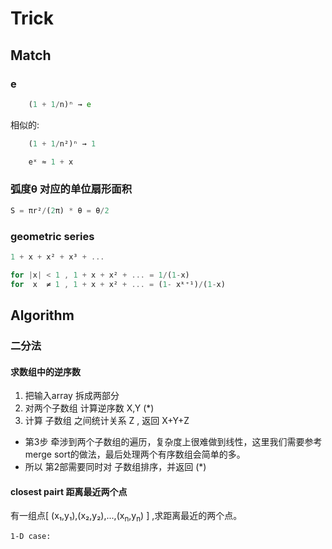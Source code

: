 
# Trick

## Match

### e

```octave
	(1 + 1/n)ⁿ → e
```

相似的:

```octave
	(1 + 1/n²)ⁿ → 1
```

```octave
	eˣ ≈ 1 + x
```

### 弧度θ 对应的单位扇形面积

```octave
S = πr²/(2π) * θ = θ/2
```

### geometric series

```octave
1 + x + x² + x³ + ...
```

```octave
for |x| < 1 , 1 + x + x² + ... = 1/(1-x)
for  x  ≠ 1 , 1 + x + x² + ... = (1- xᵏ⁺¹)/(1-x)
```


## Algorithm

### 二分法

#### 求数组中的逆序数

 1. 把输入array 拆成两部分
 2. 对两个子数组 计算逆序数 X,Y  (*)
 3. 计算 子数组 之间统计关系 Z , 返回 X+Y+Z

 - 第3步 牵涉到两个子数组的遍历，复杂度上很难做到线性，这里我们需要参考merge sort的做法，最后处理两个有序数组会简单的多。
 - 所以 第2部需要同时对 子数组排序，并返回  (*) 


#### closest pairt 距离最近两个点

有一组点[ (x₁,y₁),(x₂,y₂),...,(x<sub>n</sub>,y<sub>n</sub>) ] ,求距离最近的两个点。

`1-D case:`









